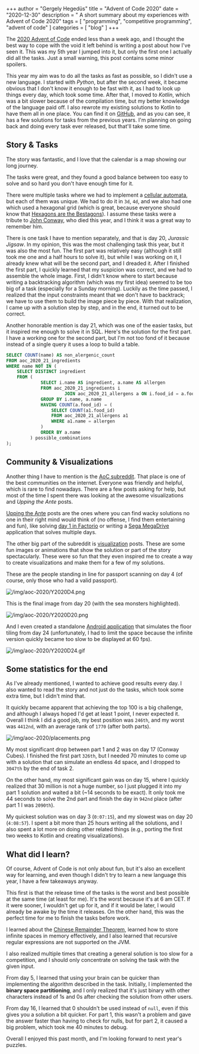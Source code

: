 +++
author = "Gergely Hegedüs"
title = "Advent of Code 2020"
date = "2020-12-30"
description = " A short summary about my experiences with Advent of Code 2020"
tags = [
    "programming",
    "competitive programming",
    "advent of code"
]
categories = [
    "blog"
]
+++

The [2020 Advent of Code](https://adventofcode.com/2020) ended less than a week ago, and I thought the best way to cope with the void it left behind is writing a post about how I've seen it. This was my 5th year I jumped into it, but only the first one I actually did all the tasks. Just a small warning, this post contains some minor spoilers.

This year my aim was to do all the tasks as fast as possible, so I didn't use a new language. I started with *Python*, but after the second week, it became obvious that I don't know it enough to be fast with it, as I had to look up things every day, which took some time. After that, I moved to *Kotlin*, which was a bit slower because of the compilation time, but my better knowledge of the language paid off. I also rewrote my existing solutions to Kotlin to have them all in one place. You can find it on [GitHub](https://github.com/PsHegger/advent-of-code), and as you can see, it has a few solutions for tasks from the previous years. I'm planning on going back and doing every task ever released, but that'll take some time.

## Story & Tasks

The story was fantastic, and I love that the calendar is a map showing our long journey.

The tasks were great, and they found a good balance between too easy to solve and so hard you don't have enough time for it.

There were multiple tasks where we had to implement a [cellular automata](https://en.wikipedia.org/wiki/Cellular_automaton), but each of them was unique. We had to do it in `3d`, `4d`, and we also had one which used a hexagonal grid (which is great, because everyone should know that [Hexagons are the Bestagons](https://www.youtube.com/watch?v=thOifuHs6eY)). I assume these tasks were a tribute to [John Conway](https://en.wikipedia.org/wiki/John_Horton_Conway), who died this year, and I think it was a great way to remember him.

There is one task I have to mention separately, and that is day 20, *Jurassic Jigsaw*. In my opinion, this was the most challenging task this year, but it was also the most fun. The first part was relatively easy (although it still took me one and a half hours to solve it), but while I was working on it, I already knew what will be the second part, and I dreaded it. After I finished the first part, I quickly learned that my suspicion was correct, and we had to assemble the whole image. First, I didn't know where to start because writing a backtracking algorithm (which was my first idea) seemed to be too big of a task (especially for a Sunday morning). Luckily as the time passed, I realized that the input constraints meant that we don't have to backtrack; we have to use them to build the image piece by piece. With that realization, I came up with a solution step by step, and in the end, it turned out to be correct.

Another honorable mention is day 21, which was one of the easier tasks, but it inspired me enough to solve it in SQL. Here's the solution for the first part. I have a working one for the second part, but I'm not too fond of it because instead of a single query it uses a loop to build a table.

```sql
SELECT COUNT(name) AS non_alergenic_count
FROM aoc_2020_21_ingredients
WHERE name NOT IN (
    SELECT DISTINCT ingredient
    FROM (
             SELECT i.name AS ingredient, a.name AS allergen
             FROM aoc_2020_21_ingredients i
                      JOIN aoc_2020_21_allergens a ON i.food_id = a.food_id
             GROUP BY i.name, a.name
             HAVING COUNT(a.food_id) = (
                 SELECT COUNT(a1.food_id)
                 FROM aoc_2020_21_allergens a1
                 WHERE a1.name = allergen
             )
             ORDER BY a.name
         ) possible_combinations
);
```

## Community & Visualizations

Another thing I have to mention is the [AoC subreddit](https://www.reddit.com/r/adventofcode/). That place is one of the best communities on the internet. Everyone was friendly and helpful, which is rare to find nowadays. There are a few posts asking for help, but most of the time I spent there was looking at the awesome visualizations and *Upping the Ante* posts.

[Upping the Ante](https://www.reddit.com/r/adventofcode/?f=flair_name%3A%22Upping%20the%20Ante%22) posts are the ones where you can find wacky solutions no one in their right mind would think of (no offense, I find them entertaining and fun), like solving [day 1 in Factorio](https://www.reddit.com/r/adventofcode/comments/k5fmi7/day_01_solution_in_factorio/) or writing a [Sega MegaDrive](https://www.reddit.com/r/adventofcode/comments/kgbylz/2020_day_119_solving_almost_all_puzzles_on_a_sega/) application that solves multiple days.

The other big part of the subreddit is [visualization](https://www.reddit.com/r/adventofcode/?f=flair_name%3A%22Visualization%22) posts. These are some fun images or animations that show the solution or part of the story spectacularly. These were so fun that they even inspired me to create a way to create visualizations and make them for a few of my solutions.

These are the people standing in line for passport scanning on day 4 (of course, only those who had a valid passport).

![/img/aoc-2020/Y2020D4.png](/img/aoc-2020/Y2020D4.png)

This is the final image from day 20 (with the sea monsters highlighted).

![/img/aoc-2020/Y2020D20.png](/img/aoc-2020/Y2020D20.png)

And I even created a standalone [Android application](https://github.com/PsHegger/aoc-2020-lobby-layout) that simulates the floor tiling from day 24 (unfortunately, I had to limit the space because the infinite version quickly became too slow to be displayed at 60 fps).

![/img/aoc-2020/Y2020D24.gif](/img/aoc-2020/Y2020D24.gif)

## Some statistics for the end

As I've already mentioned, I wanted to achieve good results every day. I also wanted to read the story and not just do the tasks, which took some extra time, but I didn't mind that.

It quickly became apparent that achieving the top 100 is a big challenge, and although I always hoped I'd get at least 1 point, I never expected it. Overall I think I did a good job, my best position was `246th`, and my worst was `4412nd`, with an average rank of `1770` (after both parts).

![/img/aoc-2020/placements.png](/img/aoc-2020/placements.png)

My most significant drop between part 1 and 2 was on day 17 (Conway Cubes). I finished the first part `326th`, but I needed 70 minutes to come up with a solution that can simulate an endless 4d space, and I dropped to `3047th` by the end of task 2.

On the other hand, my most significant gain was on day 15, where I quickly realized that 30 million is not a huge number, so I just plugged it into my part 1 solution and waited a bit (~14 seconds to be exact). It only took me 44 seconds to solve the 2nd part and finish the day in `942nd` place (after part 1 I was `2090th`).

My quickest solution was on day 3 (`0:07:15`), and my slowest was on day 20 (`4:08:57`). I spent a bit more than 25 hours writing all the solutions, and I also spent a lot more on doing other related things (e.g., porting the first two weeks to Kotlin and creating visualizations).

## What did I learn?

Of course, Advent of Code is not only about fun, but it's also an excellent way for learning, and even though I didn't try to learn a new language this year, I have a few takeaways anyway.

This first is that the release time of the tasks is the worst and best possible at the same time (at least for me). It's the worst because it's at 6 am CET. If it were sooner, I wouldn't get up for it, and if it would be later, I would already be awake by the time it releases. On the other hand, this was the perfect time for me to finish the tasks before work.

I learned about the [Chinese Remainder Theorem](https://en.wikipedia.org/wiki/Chinese_remainder_theorem), learned how to store infinite spaces in memory effectively, and I also learned that recursive regular expressions are not supported on the JVM.

I also realized multiple times that creating a general solution is too slow for a competition, and I should only concentrate on solving the task with the given input.

From day 5, I learned that using your brain can be quicker than implementing the algorithm described in the task. Initially, I implemented the **binary space partitioning**, and I only realized that it's just binary with other characters instead of 1s and 0s after checking the solution from other users.

From day 16, I learned that 0 shouldn't be used instead of `null`, even if this gives you a solution a bit quicker. For part 1, this wasn't a problem and gave the answer faster than having to check for nulls, but for part 2, it caused a big problem, which took me 40 minutes to debug.

Overall I enjoyed this past month, and I'm looking forward to next year's puzzles.